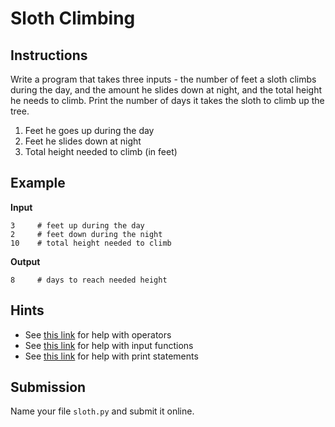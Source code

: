 # Sloth Climbing

## Instructions
Write a program that takes three inputs - the number of feet a sloth climbs during the day, and the amount he slides down at night, and the total height he needs to climb. Print the number of days it takes the sloth to climb up the tree.
1. Feet he goes up during the day
2. Feet he slides down at night
3. Total height needed to climb (in feet)

## Example
**Input**
```
3     # feet up during the day
2     # feet down during the night
10    # total height needed to climb
```

**Output**
```
8     # days to reach needed height
```

## Hints
* See [this link](https://www.w3schools.com/python/python_operators.asp) for help with operators
* See [this link](https://www.w3schools.com/python/ref_func_input.asp) for help with input functions
* See [this link](https://www.w3schools.com/python/ref_func_print.asp) for help with print statements

## Submission
Name your file `sloth.py` and submit it online.
